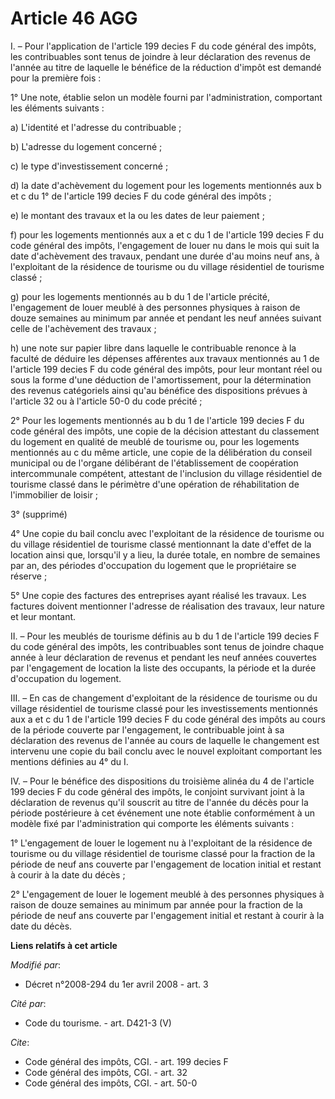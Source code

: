 # Article 46 AGG

I. – Pour l'application de l'article 199 decies F du code général des impôts, les contribuables sont tenus de joindre à leur
déclaration des revenus de l'année au titre de laquelle le bénéfice de la réduction d'impôt est demandé pour la première
fois :

1° Une note, établie selon un modèle fourni par l'administration, comportant les éléments suivants :

a) L'identité et l'adresse du contribuable ;

b) L'adresse du logement concerné ;

c) le type d'investissement concerné ;

d) la date d'achèvement du logement pour les logements mentionnés aux b et c du 1° de l'article 199 decies F du code général
des impôts ;

e) le montant des travaux et la ou les dates de leur paiement ;

f) pour les logements mentionnés aux a et c du 1 de l'article 199 decies F du code général des impôts, l'engagement de louer
nu dans le mois qui suit la date d'achèvement des travaux, pendant une durée d'au moins neuf ans, à l'exploitant de la
résidence de tourisme ou du village résidentiel de tourisme classé ;

g) pour les logements mentionnés au b du 1 de l'article précité, l'engagement de louer meublé à des personnes physiques à
raison de douze semaines au minimum par année et pendant les neuf années suivant celle de l'achèvement des travaux ;

h) une note sur papier libre dans laquelle le contribuable renonce à la faculté de déduire les dépenses afférentes aux
travaux mentionnés au 1 de l'article 199 decies F du code général des impôts, pour leur montant réel ou sous la forme d'une
déduction de l'amortissement, pour la détermination des revenus catégoriels ainsi qu'au bénéfice des dispositions prévues à
l'article 32 ou à l'article 50-0 du code précité ;

2° Pour les logements mentionnés au b du 1 de l'article 199 decies F du code général des impôts, une copie de la décision
attestant du classement du logement en qualité de meublé de tourisme ou, pour les logements mentionnés au c du même article,
une copie de la délibération du conseil municipal ou de l'organe délibérant de l'établissement de coopération intercommunale
compétent, attestant de l'inclusion du village résidentiel de tourisme classé dans le périmètre d'une opération de
réhabilitation de l'immobilier de loisir ;

3° (supprimé)

4° Une copie du bail conclu avec l'exploitant de la résidence de tourisme ou du village résidentiel de tourisme classé
mentionnant la date d'effet de la location ainsi que, lorsqu'il y a lieu, la durée totale, en nombre de semaines par an, des
périodes d'occupation du logement que le propriétaire se réserve ;

5° Une copie des factures des entreprises ayant réalisé les travaux. Les factures doivent mentionner l'adresse de réalisation
des travaux, leur nature et leur montant.

II. – Pour les meublés de tourisme définis au b du 1 de l'article 199 decies F du code général des impôts, les contribuables
sont tenus de joindre chaque année à leur déclaration de revenus et pendant les neuf années couvertes par l'engagement de
location la liste des occupants, la période et la durée d'occupation du logement.

III. – En cas de changement d'exploitant de la résidence de tourisme ou du village résidentiel de tourisme classé pour les
investissements mentionnés aux a et c du 1 de l'article 199 decies F du code général des impôts au cours de la période
couverte par l'engagement, le contribuable joint à sa déclaration des revenus de l'année au cours de laquelle le changement
est intervenu une copie du bail conclu avec le nouvel exploitant comportant les mentions définies au 4° du I.

IV. – Pour le bénéfice des dispositions du troisième alinéa du 4 de l'article 199 decies F du code général des impôts, le
conjoint survivant joint à la déclaration de revenus qu'il souscrit au titre de l'année du décès pour la période postérieure
à cet événement une note établie conformément à un modèle fixé par l'administration qui comporte les éléments suivants :

1° L'engagement de louer le logement nu à l'exploitant de la résidence de tourisme ou du village résidentiel de tourisme
classé pour la fraction de la période de neuf ans couverte par l'engagement de location initial et restant à courir à la date
du décès ;

2° L'engagement de louer le logement meublé à des personnes physiques à raison de douze semaines au minimum par année pour la
fraction de la période de neuf ans couverte par l'engagement initial et restant à courir à la date du décès.

**Liens relatifs à cet article**

_Modifié par_:

  - Décret n°2008-294 du 1er avril 2008 - art. 3

_Cité par_:

  - Code du tourisme. - art. D421-3 (V)

_Cite_:

  - Code général des impôts, CGI. - art. 199 decies F
  - Code général des impôts, CGI. - art. 32
  - Code général des impôts, CGI. - art. 50-0
